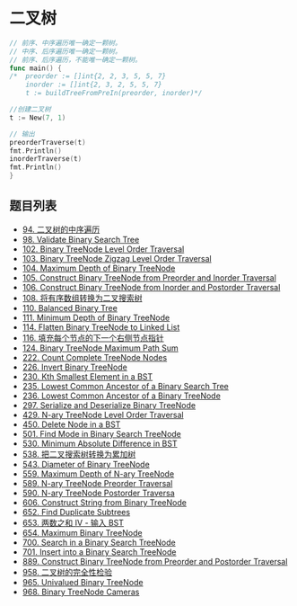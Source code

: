 # 二叉树



```go
// 前序、中序遍历唯一确定一颗树。
// 中序、后序遍历唯一确定一颗树。
// 前序、后序遍历，不能唯一确定一颗树。
func main() {
/*	preorder := []int{2, 2, 3, 5, 5, 7}
	inorder := []int{2, 3, 2, 5, 5, 7}
	t := buildTreeFromPreIn(preorder, inorder)*/

//创建二叉树
t := New(7, 1)

// 输出
preorderTraverse(t)
fmt.Println()
inorderTraverse(t)
fmt.Println()
}

```

## 题目列表
- [94. 二叉树的中序遍历](94.go)
- [98. Validate Binary Search Tree](98.go)
- [102. Binary TreeNode Level Order Traversal](102.go)
- [103. Binary TreeNode Zigzag Level Order Traversal](103.go)
- [104. Maximum Depth of Binary TreeNode](104.go)
- [105. Construct Binary TreeNode from Preorder and Inorder Traversal](105.go)
- [106. Construct Binary TreeNode from Inorder and Postorder Traversal](106.go)
- [108. 将有序数组转换为二叉搜索树](108.go)
- [110. Balanced Binary Tree](110.go)
- [111. Minimum Depth of Binary TreeNode](111.go)
- [114. Flatten Binary TreeNode to Linked List](114.go)
- [116. 填充每个节点的下一个右侧节点指针](116.go)
- [124. Binary TreeNode Maximum Path Sum](124.go)
- [222. Count Complete TreeNode Nodes](222.go)
- [226. Invert Binary TreeNode](226.go)
- [230. Kth Smallest Element in a BST](230.go)
- [235. Lowest Common Ancestor of a Binary Search Tree](235.go)
- [236. Lowest Common Ancestor of a Binary TreeNode](236.go)
- [297. Serialize and Deserialize Binary TreeNode](297.go)
- [429. N-ary TreeNode Level Order Traversal](429.go)
- [450. Delete Node in a BST](450.go)
- [501. Find Mode in Binary Search TreeNode](501.go)
- [530. Minimum Absolute Difference in BST](530.go)
- [538. 把二叉搜索树转换为累加树](538.go)
- [543. Diameter of Binary TreeNode](543.go)
- [559. Maximum Depth of N-ary TreeNode](559.go)
- [589. N-ary TreeNode Preorder Traversal](589.go)
- [590. N-ary TreeNode Postorder Traversa](590.go)
- [606. Construct String from Binary TreeNode](606.go)
- [652. Find Duplicate Subtrees](652.go)
- [653. 两数之和 IV - 输入 BST](653.go)
- [654. Maximum Binary TreeNode](654.go)
- [700. Search in a Binary Search TreeNode](700.go)
- [701. Insert into a Binary Search TreeNode](701.go)
- [889. Construct Binary TreeNode from Preorder and Postorder Traversal](889.go)
- [958. 二叉树的完全性检验](958.go)
- [965. Univalued Binary TreeNode](965.go)
- [968. Binary TreeNode Cameras](968.go)